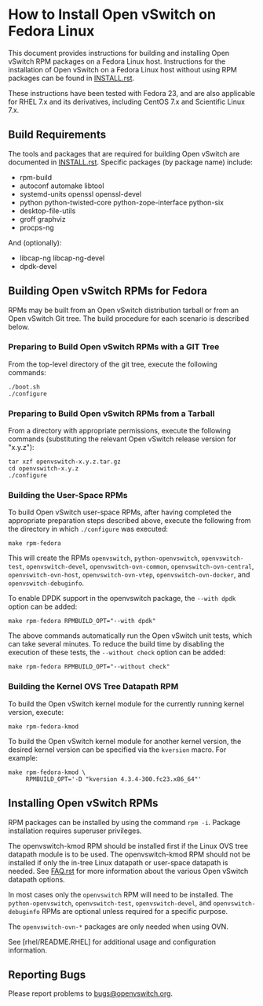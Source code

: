 How to Install Open vSwitch on Fedora Linux
===========================================

This document provides instructions for building and installing Open vSwitch
RPM packages on a Fedora Linux host.  Instructions for the installation of
Open vSwitch on a Fedora Linux host without using RPM packages can be found
in [INSTALL.rst].

These instructions have been tested with Fedora 23, and are also applicable
for RHEL 7.x and its derivatives, including CentOS 7.x and Scientific Linux
7.x.

Build Requirements
------------------
The tools and packages that are required for building Open vSwitch are
documented in [INSTALL.rst]. Specific packages (by package name) include:

  - rpm-build
  - autoconf automake libtool
  - systemd-units openssl openssl-devel
  - python python-twisted-core python-zope-interface python-six
  - desktop-file-utils
  - groff graphviz
  - procps-ng

And (optionally):

  - libcap-ng libcap-ng-devel
  - dpdk-devel

Building Open vSwitch RPMs for Fedora
-------------------------------------

RPMs may be built from an Open vSwitch distribution tarball or from an
Open vSwitch Git tree. The build procedure for each scenario is described
below.

### Preparing to Build Open vSwitch RPMs with a GIT Tree
From the top-level directory of the git tree, execute the following
commands:

```
./boot.sh
./configure
```

### Preparing to Build Open vSwitch RPMs from a Tarball
From a directory with appropriate permissions, execute the following commands
(substituting the relevant Open vSwitch release version for "x.y.z"):

```
tar xzf openvswitch-x.y.z.tar.gz
cd openvswitch-x.y.z
./configure
```

### Building the User-Space RPMs
To build Open vSwitch user-space RPMs, after having completed the appropriate
preparation steps described above, execute the following from the directory
in which `./configure` was executed:

```
make rpm-fedora
```

This will create the RPMs `openvswitch`, `python-openvswitch`,
`openvswitch-test`, `openvswitch-devel`, `openvswitch-ovn-common`,
`openvswitch-ovn-central`, `openvswitch-ovn-host`, `openvswitch-ovn-vtep`,
`openvswitch-ovn-docker`, and `openvswitch-debuginfo`.

To enable DPDK support in the openvswitch package,
the `--with dpdk` option can be added:

```
make rpm-fedora RPMBUILD_OPT="--with dpdk"
```

The above commands automatically run the Open vSwitch unit tests,
which can take several minutes.  To reduce the build time by
disabling the execution of these tests, the `--without check`
option can be added:

```
make rpm-fedora RPMBUILD_OPT="--without check"
```

### Building the Kernel OVS Tree Datapath RPM
To build the Open vSwitch kernel module for the currently running
kernel version, execute:

```
make rpm-fedora-kmod
```

To build the Open vSwitch kernel module for another kernel version,
the desired kernel version can be specified via the `kversion` macro.
For example:

```
make rpm-fedora-kmod \
     RPMBUILD_OPT='-D "kversion 4.3.4-300.fc23.x86_64"'
```

Installing Open vSwitch RPMs
----------------------------
RPM packages can be installed by using the command `rpm -i`. Package
installation requires superuser privileges.

The openvswitch-kmod RPM should be installed first if the Linux OVS tree datapath
module is to be used. The openvswitch-kmod RPM should not be installed if
only the in-tree Linux datapath or user-space datapath is needed. See [FAQ.rst]
for more information about the various Open vSwitch datapath options.

In most cases only the `openvswitch` RPM will need to be installed. The
`python-openvswitch`, `openvswitch-test`, `openvswitch-devel`, and
`openvswitch-debuginfo` RPMs are optional unless required for a specific
purpose.

The `openvswitch-ovn-*` packages are only needed when using OVN.

See [rhel/README.RHEL] for additional usage and configuration information.

Reporting Bugs
--------------

Please report problems to bugs@openvswitch.org.

[INSTALL.rst]:INSTALL.rst
[FAQ.rst]:FAQ.rst
[README.RHEL]:rhel/README.RHEL.rst
